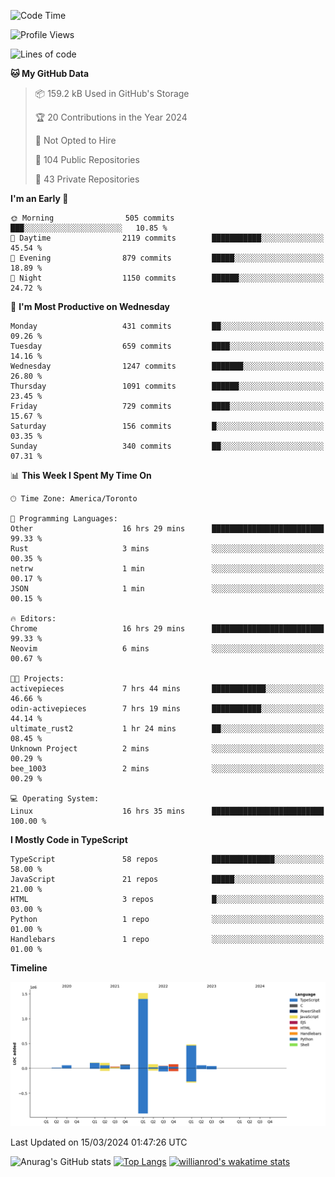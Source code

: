 <!--START_SECTION:waka-->
![Code Time](http://img.shields.io/badge/Code%20Time-1%2C302%20hrs%201%20min-blue)

![Profile Views](http://img.shields.io/badge/Profile%20Views-0-blue)

![Lines of code](https://img.shields.io/badge/From%20Hello%20World%20I%27ve%20Written-2.7%20million%20lines%20of%20code-blue)

**🐱 My GitHub Data** 

> 📦 159.2 kB Used in GitHub's Storage 
 > 
> 🏆 20 Contributions in the Year 2024
 > 
> 🚫 Not Opted to Hire
 > 
> 📜 104 Public Repositories 
 > 
> 🔑 43 Private Repositories 
 > 
**I'm an Early 🐤** 

```text
🌞 Morning                505 commits         ███░░░░░░░░░░░░░░░░░░░░░░   10.85 % 
🌆 Daytime                2119 commits        ███████████░░░░░░░░░░░░░░   45.54 % 
🌃 Evening                879 commits         █████░░░░░░░░░░░░░░░░░░░░   18.89 % 
🌙 Night                  1150 commits        ██████░░░░░░░░░░░░░░░░░░░   24.72 % 
```
📅 **I'm Most Productive on Wednesday** 

```text
Monday                   431 commits         ██░░░░░░░░░░░░░░░░░░░░░░░   09.26 % 
Tuesday                  659 commits         ████░░░░░░░░░░░░░░░░░░░░░   14.16 % 
Wednesday                1247 commits        ███████░░░░░░░░░░░░░░░░░░   26.80 % 
Thursday                 1091 commits        ██████░░░░░░░░░░░░░░░░░░░   23.45 % 
Friday                   729 commits         ████░░░░░░░░░░░░░░░░░░░░░   15.67 % 
Saturday                 156 commits         █░░░░░░░░░░░░░░░░░░░░░░░░   03.35 % 
Sunday                   340 commits         ██░░░░░░░░░░░░░░░░░░░░░░░   07.31 % 
```


📊 **This Week I Spent My Time On** 

```text
🕑︎ Time Zone: America/Toronto

💬 Programming Languages: 
Other                    16 hrs 29 mins      █████████████████████████   99.33 % 
Rust                     3 mins              ░░░░░░░░░░░░░░░░░░░░░░░░░   00.35 % 
netrw                    1 min               ░░░░░░░░░░░░░░░░░░░░░░░░░   00.17 % 
JSON                     1 min               ░░░░░░░░░░░░░░░░░░░░░░░░░   00.15 % 

🔥 Editors: 
Chrome                   16 hrs 29 mins      █████████████████████████   99.33 % 
Neovim                   6 mins              ░░░░░░░░░░░░░░░░░░░░░░░░░   00.67 % 

🐱‍💻 Projects: 
activepieces             7 hrs 44 mins       ████████████░░░░░░░░░░░░░   46.66 % 
odin-activepieces        7 hrs 19 mins       ███████████░░░░░░░░░░░░░░   44.14 % 
ultimate_rust2           1 hr 24 mins        ██░░░░░░░░░░░░░░░░░░░░░░░   08.45 % 
Unknown Project          2 mins              ░░░░░░░░░░░░░░░░░░░░░░░░░   00.29 % 
bee_1003                 2 mins              ░░░░░░░░░░░░░░░░░░░░░░░░░   00.29 % 

💻 Operating System: 
Linux                    16 hrs 35 mins      █████████████████████████   100.00 % 
```

**I Mostly Code in TypeScript** 

```text
TypeScript               58 repos            ██████████████░░░░░░░░░░░   58.00 % 
JavaScript               21 repos            █████░░░░░░░░░░░░░░░░░░░░   21.00 % 
HTML                     3 repos             █░░░░░░░░░░░░░░░░░░░░░░░░   03.00 % 
Python                   1 repo              ░░░░░░░░░░░░░░░░░░░░░░░░░   01.00 % 
Handlebars               1 repo              ░░░░░░░░░░░░░░░░░░░░░░░░░   01.00 % 
```



**Timeline**

![Lines of Code chart](https://raw.githubusercontent.com/wise-introvert/wise-introvert/master/assets/bar_graph.png)


 Last Updated on 15/03/2024 01:47:26 UTC
<!--END_SECTION:waka-->

![Anurag's GitHub stats](https://github-readme-stats.vercel.app/api?username=wise-introvert&count_private=true&show_icons=true)
[![Top Langs](https://github-readme-stats.vercel.app/api/top-langs/?username=wise-introvert&langs_count=10)](https://github.com/anuraghazra/github-readme-stats)
[![willianrod's wakatime stats](https://github-readme-stats.vercel.app/api/wakatime?username=wiseintrovert)](https://github.com/anuraghazra/github-readme-stats)
